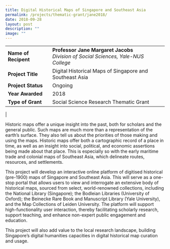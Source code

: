 ```yaml
---
title: Digital Historical Maps of Singapore and Southeast Asia
permalink: /projects/thematic-grant/jane2018/
date: 2018-09-28
layout: post
description: ""
image: ""
---
```


|  |  |
|---|---|
| **Name of Recipent** | **Professor Jane Margaret Jacobs**<br>_Division of Social Sciences, Yale-NUS College_ |
| **Project Title** | Digital Historical Maps of Singapore and Southeast Asia |
| **Project Status** | Ongoing |
| **Year Awarded** | 2018 |
| **Type of Grant** | Social Science Research Thematic Grant |
|

Historic maps offer a unique insight into the past, both for scholars and the general public. Such maps are much more than a representation of the earth’s surface. They also tell us about the priorities of those making and using the maps. Historic maps offer both a cartographic record of a place in time, as well as an insight into social, political, and economic assertions being made about that place. This is especially so with the early maritime trade and colonial maps of Southeast Asia, which delineate routes, resources, and settlements.  

This project will develop an interactive online platform of digitised historical (pre-1900) maps of Singapore and Southeast Asia. This will serve as a one-stop portal that allows users to view and interrogate an extensive body of historical maps, sourced from select, world-renowned collections, including the National Library (Singapore); the Bodleian Libraries (University of Oxford); the Beinecke Rare Book and Manuscript Library (Yale University), and the Map Collections of Leiden University. The platform will support high-functionality user interaction, thereby facilitating scholarly research, support teaching, and enhance non-expert public engagement and education.

This project will also add value to the local research landscape, building Singapore’s digital humanities capacities in digital historical map curation and usage.